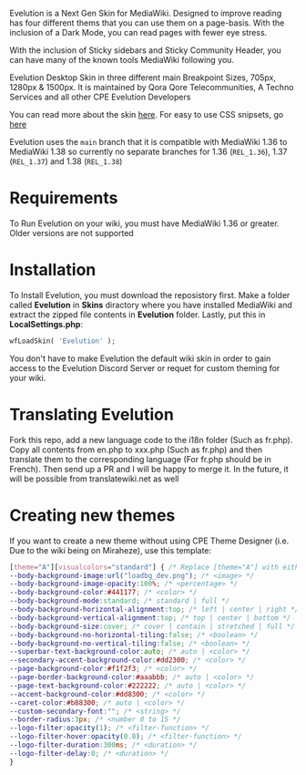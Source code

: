 Evelution is a Next Gen Skin for MediaWiki. Designed to improve reading has four different thems that you can use them on a page-basis. With the inclusion of a Dark Mode, you can read pages with fewer eye stress.


With the inclusion of Sticky sidebars and Sticky Community Header, you can have many of the known tools MediaWiki following you.

Evelution Desktop Skin in three different main Breakpoint Sizes, 705px, 1280px & 1500px. It is maintained by Qora Qore Telecommunities, A Techno Services and all other CPE Evelution Developers

You can read more about the skin [here](Overview.md). For easy to use CSS snipsets, go [here](SimpleCSS.md)

Evelution uses the ``main`` branch that it is compatible with MediaWiki 1.36 to MediaWiki 1.38 so currently no separate branches for 1.36 (``REL_1.36``), 1.37 (``REL_1.37``) and 1.38 (``REL_1.38``)

# Requirements
To Run Evelution on your wiki, you must have MediaWiki 1.36 or greater. Older versions are not supported

# Installation
To Install Evelution, you must download the reposistory first. Make a folder called **Evelution** in **Skins** diractory where you have installed MediaWiki and extract the zipped file contents in **Evelution** folder.  Lastly, put this in **LocalSettings.php**:
```php
wfLoadSkin( 'Evelution' );
```

You don't have to make Evelution the default wiki skin in order to gain access to the Evelution Discord Server or requet for custom theming for your wiki.

# Translating Evelution
Fork this repo, add a new language code to the i18n folder (Such as fr.php). Copy all contents from en.php to xxx.php (Such as fr.php) and then translate them to the corresponding language (For fr.php should be in French). Then send up a PR and I will be happy to merge it. In the future, it will be possible from translatewiki.net as well

# Creating new themes
If you want to create a new theme without using CPE Theme Designer (i.e. Due to the wiki being on Miraheze), use this template:
```css
[theme="A"][visualcolors="standard"] { /* Replace [theme="A"] with either [theme="B"], [theme="C"] or [theme="D"] if you want to target the other 3 slots, otherwise don't replace [theme="A"] with anything */ 
--body-background-image:url("loadbg_dev.png"); /* <image> */
--body-background-image-opacity:100%; /* <percentage> */
--body-background-color:#441177; /* <color> */
--body-background-mode:standard; /* standard | full */
--body-background-horizontal-alignment:top; /* left | center | right */
--body-background-vertical-alignment:top; /* top | center | bottom */
--body-background-size:cover; /* cover | contain | stretched | full */
--body-background-no-horizontal-tiling:false; /* <boolean> */
--body-background-no-vertical-tiling:false; /* <boolean> */
--superbar-text-background-color:auto; /* auto | <color> */
--secondary-accent-background-color:#dd2300; /* <color> */
--page-background-color:#f1f2f3; /* <color> */
--page-border-background-color:#aaabbb; /* auto | <color> */
--page-text-background-color:#222222; /* auto | <color> */
--accent-background-color:#dd8300; /* <color> */
--caret-color:#b88300; /* auto | <color> */
--custom-secondary-font:""; /* <string> */
--border-radius:3px; /* <number 0 to 15 */
--logo-filter:opacity(1); /* <filter-function> */
--logo-filter-hover:opacity(0.8); /* <filter-function> */
--logo-filter-duration:300ms; /* <duration> */
--logo-filter-delay:0; /* <duration> */
}
```
